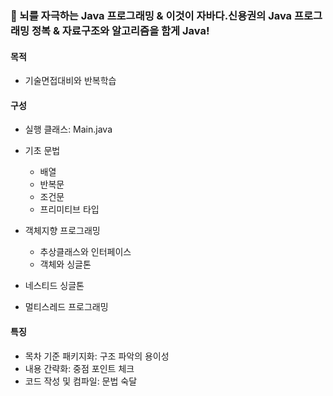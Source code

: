 ### :pencil: 뇌를 자극하는 Java 프로그래밍 & 이것이 자바다.신용권의 Java 프로그래밍 정복 & 자료구조와 알고리즘을 함게 Java!

#### 목적
- 기술면접대비와 반복학습

#### 구성
- 실행 클래스: Main.java

- 기초 문법
  - 배열
  - 반복문
  - 조건문
  - 프리미티브 타입
- 객체지향 프로그래밍 
  - 추상클래스와 인터페이스
  - 객체와 싱글톤
- 네스티드 싱글톤
- 멀티스레드 프로그래밍

#### 특징
- 목차 기준 패키지화: 구조 파악의 용이성
- 내용 간략화: 중점 포인트 체크
- 코드 작성 및 컴파일: 문법 숙달
